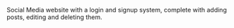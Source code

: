 Social Media website with a login and signup system, complete with adding posts, editing and deleting them.
